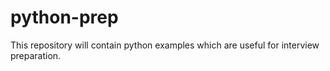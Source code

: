 # python-prep

This repository will contain python examples which are useful for interview preparation. 
